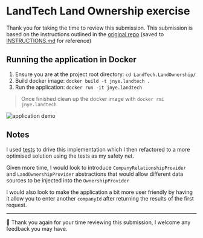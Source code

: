 # LandTech Land Ownership exercise

Thank you for taking the time to review this submission. This submission is based on the 
instructions outlined in the [original repo](https://github.com/landtechnologies/technical-challenge/tree/master/land-ownership)
(saved to [INSTRUCTIONS.md](./INSTRUCTIONS.md) for reference)

## Running the application in Docker

1. Ensure you are at the project root directory: `cd LandTech.LandOwnership/`
1. Build docker image: `docker build -t jnye.landtech .`
1. Run the application: `docker run -it jnye.landtech`

> Once finished clean up the docker image with `docker rmi jnye.landtech`

![application demo](./app_demo.gif)

## Notes

I used [tests](./LandTech.LandOwnership.Tests/OwnershipProviderTests.cs) to drive this implementation
which I then refactored to a more optimised solution using the tests as my safety net.

Given more time, I would look to introduce `CompanyRelationshipProvider` and `LandOwnershipProvider`
abstractions that would allow different data sources to be injected into the `OwnershipProvider`

I would also look to make the application a bit more user friendly by having it allow you to enter
another `companyId` after returning the results of the first request.

---

🙏 Thank you again for your time reviewing this submission, I welcome any feedback you may have.

